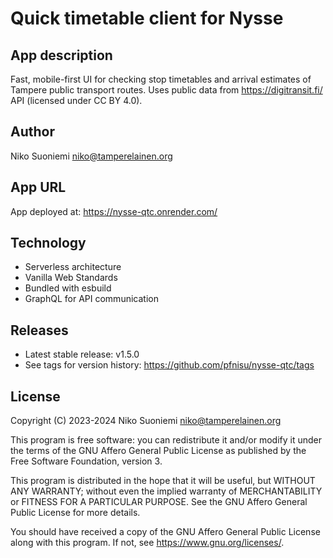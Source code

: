 # Quick timetable client for Nysse

## App description

Fast, mobile-first UI for checking stop timetables and arrival estimates of Tampere public transport routes. Uses public data from <https://digitransit.fi/> API (licensed under CC BY 4.0).

## Author

Niko Suoniemi <niko@tamperelainen.org>

## App URL

App deployed at: <https://nysse-qtc.onrender.com/>

## Technology

* Serverless architecture
* Vanilla Web Standards
* Bundled with esbuild
* GraphQL for API communication

## Releases

* Latest stable release: v1.5.0
* See tags for version history: <https://github.com/pfnisu/nysse-qtc/tags>

## License

Copyright (C) 2023-2024 Niko Suoniemi <niko@tamperelainen.org>

This program is free software: you can redistribute it and/or modify it under the terms of the GNU Affero General Public License as published by the Free Software Foundation, version 3.

This program is distributed in the hope that it will be useful, but WITHOUT ANY WARRANTY; without even the implied warranty of MERCHANTABILITY or FITNESS FOR A PARTICULAR PURPOSE. See the GNU Affero General Public License for more details.

You should have received a copy of the GNU Affero General Public License along with this program. If not, see <https://www.gnu.org/licenses/>.
